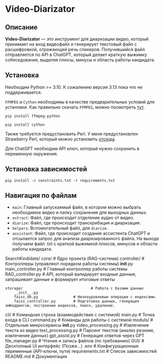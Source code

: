 # Video-Diarizator

## Описание

**Video-Diarizator** — это инструмент для диаризации видео, который принимает на вход видеофайл и генерирует текстовый файл с расшифровкой, отражающей речь спикеров.
Получившийся файл отправляется по API в ChatGPT, который делает краткую выжимку собеседования, выделяя плюсы, минусы и область работы кандидата.

## Установка
Необходим Python >= 3.10. К сожалению версия 3.13 пока что не поддерживается.

`FFMPEG` и `Cython` необходимы в качестве предварительных условий для установки. 
Как правильно скачать `FFMPEG`, можно посмотреть [тут](https://www.youtube.com/watch?v=9_ldCQUgU7Q).

```
pip install ffmpeg-python
```
```
pip install cython
```

Также требуется предустановить Perl. У меня предустановлен Strawberry Perl, который можно установить [отсюда](https://strawberryperl.com/).

Для ChatGPT необходим API ключ, который нужно сохранить в переменную окружения.

## Установка зависимостей
```
pip install -c constraints.txt -r requirements.txt
```

## Навигация по файлам
- `main`: Главный запускаемый файл, в котором можно выбрать необходимое видео и папку сохранения для выходных данных.
- `extract`: Файл, где происходит отделение аудио от видео.
- `diarize`: Файл, где происходит транскрибация и диаризация.
- `helpers`: Вспомогательный файл, для `diarize`.
- `assistant`: Файл, где происходит создание ассистента ChatGPT и отсылается запрос для анализа диаризированного файла. На выходе получаем файл .txt c краткой выжимкой плюсов, минусов и области работы кандидата.
  

SearchKindidate/
core/                                   # Ядро проекта (RAG-система)
    controller/                         # Контроллеры (управляют порядком работы системы)
        __init__.py
        main_controller.py          # Главный контроллер работы системы
        RAG_controller.py           # API, который валидирует входные данные, запрашивает данные и формирует итоговые ответы

    storage/                               # Работа с базами данных
        __init__.py
        faiss_db.py                # Низкоуровневые операции с индексами.
        faiss_controller.py        # Подготовка данных, генерация эмбеддингов, построение индексов, поиск, удаление.
cli/                                    # Командная строка (взаимодействие с системой)
    main.py                         # Точка входа в CLI
    command.py                      # Команды для работы с системой
moduls/                                # Отдельные микросервисы
    __init__.py
    video_processing.py             # Извлечение текста из видео
    text_processing.py              # Парсинг текстов (анализ резюме, извлечение данных)
    gpt_assist.py                  # Генерация ответов через GPT 
    file_manager.py                 # Чтение и запись файлов (по требованию)
GUI/                                    # Десктопный UI интерфейс (Позже...)
.env                                # Конфигурационные переменные (API-ключи, пути)
requirements.txt                    # Список зависимостей
README.md                           # Документация

